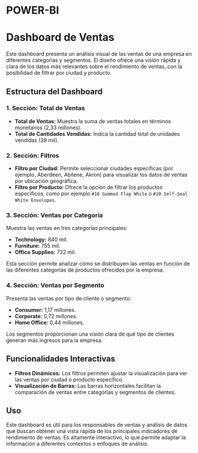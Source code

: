 # POWER-BI

# Dashboard de Ventas

Este dashboard presenta un análisis visual de las ventas de una empresa en diferentes categorías y segmentos. El diseño ofrece una visión rápida y clara de los datos más relevantes sobre el rendimiento de ventas, con la posibilidad de filtrar por ciudad y producto.

## Estructura del Dashboard

### 1. **Sección: Total de Ventas**
   - **Total de Ventas:** Muestra la suma de ventas totales en términos monetarios (2,33 millones).
   - **Total de Cantidades Vendidas:** Indica la cantidad total de unidades vendidas (39 mil).

### 2. **Sección: Filtros**
   - **Filtro por Ciudad:** Permite seleccionar ciudades específicas (por ejemplo, Aberdeen, Abilene, Akron) para visualizar los datos de ventas por ubicación geográfica.
   - **Filtro por Producto:** Ofrece la opción de filtrar los productos específicos, como por ejemplo `#10 Gummed Flap White` o `#10 Self-Seal White Envelopes`.

### 3. **Sección: Ventas por Categoría**
   Muestra las ventas en tres categorías principales:
   - **Technology:** 840 mil.
   - **Furniture:** 755 mil.
   - **Office Supplies:** 732 mil.

   Esta sección permite analizar cómo se distribuyen las ventas en función de las diferentes categorías de productos ofrecidos por la empresa.

### 4. **Sección: Ventas por Segmento**
   Presenta las ventas por tipo de cliente o segmento:
   - **Consumer:** 1,17 millones.
   - **Corporate:** 0,72 millones.
   - **Home Office:** 0,44 millones.

   Los segmentos proporcionan una visión clara de qué tipo de clientes generan más ingresos para la empresa.

## Funcionalidades Interactivas

- **Filtros Dinámicos:** Los filtros permiten ajustar la visualización para ver las ventas por ciudad o producto específico.
- **Visualización de Barras:** Las barras horizontales facilitan la comparación de ventas entre categorías y segmentos de clientes.

## Uso

Este dashboard es útil para los responsables de ventas y análisis de datos que buscan obtener una vista rápida de los principales indicadores de rendimiento de ventas. Es altamente interactivo, lo que permite adaptar la información a diferentes contextos o enfoques de análisis.
